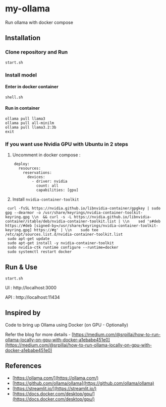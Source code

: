 # my-ollama
Run ollama with docker compose


## Installation

### Clone repository and Run
```
start.sh
```

### Install model 

#### Enter in docker container
```
shell.sh
```

#### Run in container
```
ollama pull llama3
ollama pull all-minilm
ollama pull llama3.2:3b
exit
```


### If you want use Nvidia GPU with Ubuntu in 2 steps

1. Uncomment in docker compose :

```
    deploy:
      resources:
        reservations:
          devices:
            - driver: nvidia
              count: all
              capabilities: [gpu]
```

2. Install `nvidia-container-toolkit`

```
 curl -fsSL https://nvidia.github.io/libnvidia-container/gpgkey | sudo gpg --dearmor -o /usr/share/keyrings/nvidia-container-toolkit-keyring.gpg \\n  && curl -s -L https://nvidia.github.io/libnvidia-container/stable/deb/nvidia-container-toolkit.list | \\n    sed 's#deb https://#deb [signed-by=/usr/share/keyrings/nvidia-container-toolkit-keyring.gpg] https://#g' | \\n    sudo tee /etc/apt/sources.list.d/nvidia-container-toolkit.list
 sudo apt-get update
 sudo apt-get install -y nvidia-container-toolkit
 sudo nvidia-ctk runtime configure --runtime=docker
 sudo systemctl restart docker
```


## Run & Use

```
start.sh
```

UI : http://localhost:3000

API : http://localhost:11434


## Inspired by 

Code to bring up Ollama using Docker (on GPU - Optionally)

Refer the blog for more details - [https://medium.com/@srpillai/how-to-run-ollama-locally-on-gpu-with-docker-a1ebabe451e0](https://medium.com/@srpillai/how-to-run-ollama-locally-on-gpu-with-docker-a1ebabe451e0)
## References

* [https://ollama.com/](https://ollama.com/)
* [https://github.com/ollama/ollama](https://github.com/ollama/ollama)
* [https://streamlit.io/](https://streamlit.io/)
* [https://docs.docker.com/desktop/gpu/](https://docs.docker.com/desktop/gpu/)